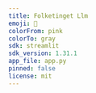 ```yaml
---
title: Folketinget Llm
emoji: 🐢
colorFrom: pink
colorTo: gray
sdk: streamlit
sdk_version: 1.31.1
app_file: app.py
pinned: false
license: mit
---
```

